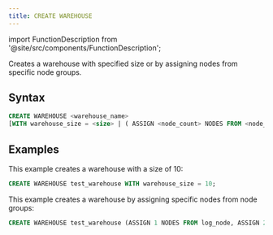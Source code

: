 ```yaml
---
title: CREATE WAREHOUSE
---
```


import FunctionDescription from '@site/src/components/FunctionDescription';

<FunctionDescription description="Introduced or updated: v1.2.687"/>

Creates a warehouse with specified size or by assigning nodes from specific node groups.

## Syntax

```sql
CREATE WAREHOUSE <warehouse_name>
[WITH warehouse_size = <size> | ( ASSIGN <node_count> NODES FROM <node_group>[, <node_count> NODES FROM <node_group> ... ] ) ]
```

## Examples

This example creates a warehouse with a size of 10:

```sql
CREATE WAREHOUSE test_warehouse WITH warehouse_size = 10;
```

This example creates a warehouse by assigning specific nodes from node groups:

```sql
CREATE WAREHOUSE test_warehouse (ASSIGN 1 NODES FROM log_node, ASSIGN 2 NODES FROM infra_node);
```
